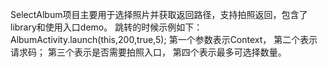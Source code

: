 SelectAlbum项目主要用于选择照片并获取返回路径，支持拍照返回，包含了library和使用入口demo。
跳转的时候示例如下：
AlbumActivity.launch(this,200,true,5);
第一个参数表示Context，
第二个表示请求码；
第三个表示是否需要拍照入口，
第四个表示最多可选择数量。
